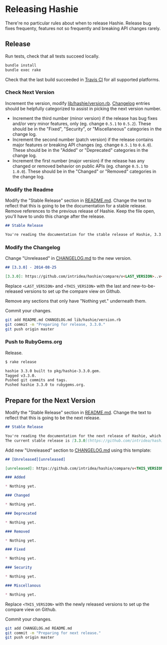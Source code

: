# Releasing Hashie

There're no particular rules about when to release Hashie. Release bug fixes frequenty, features not so frequently and breaking API changes rarely.

## Release

Run tests, check that all tests succeed locally.

```sh
bundle install
bundle exec rake
```

Check that the last build succeeded in [Travis CI](https://travis-ci.org/intridea/hashie) for all supported platforms.

### Check Next Version

Increment the version, modify [lib/hashie/version.rb](lib/hashie/version.rb). [Changelog](CHANGELOG.md) entries should be helpfully categorized to assist in picking the next version number.

* Increment the third number (minor version) if the release has bug fixes and/or very minor features, only (eg. change `0.5.1` to `0.5.2`). These should be in the "Fixed", "Security", or "Miscellaneous" categories in the change log.
* Increment the second number (patch version) if the release contains major features or breaking API changes (eg. change `0.5.1` to `0.6.0`). These should be in the "Added" or "Deprecated" categories in the change log.
* Increment the first number (major version) if the release has any changed or removed behavior on public APIs (eg. change `0.5.1` to `1.0.0`). These should be in the "Changed" or "Removed" categories in the change log.

### Modify the Readme

Modify the "Stable Release" section in [README.md](README.md). Change the text to reflect that this is going to be the documentation for a stable release. Remove references to the previous release of Hashie. Keep the file open, you'll have to undo this change after the release.

```markdown
## Stable Release

You're reading the documentation for the stable release of Hashie, 3.3.0.
```

### Modify the Changelog

Change "Unreleased" in [CHANGELOG.md](CHANGELOG.md) to the new version.

```markdown
## [3.3.0] - 2014-08-25

[3.3.0]: https://github.com/intridea/hashie/compare/v<LAST_VERSION>..v<THIS_VERSION>
```

Replace `<LAST_VERSION>` and `<THIS_VERSION>` with the last and new-to-be-released versions to set up the compare view on Github.

Remove any sections that only have "Nothing yet." underneath them.

Commit your changes.

```sh
git add README.md CHANGELOG.md lib/hashie/version.rb
git commit -m "Preparing for release, 3.3.0."
git push origin master
```

### Push to RubyGems.org

Release.

```sh
$ rake release

hashie 3.3.0 built to pkg/hashie-3.3.0.gem.
Tagged v3.3.0.
Pushed git commits and tags.
Pushed hashie 3.3.0 to rubygems.org.
```

## Prepare for the Next Version

Modify the "Stable Release" section in [README.md](README.md). Change the text to reflect that this is going to be the next release.

```markdown
## Stable Release

You're reading the documentation for the next release of Hashie, which should be 3.3.1.
The current stable release is [3.3.0](https://github.com/intridea/hashie/blob/v3.3.0/README.md).
```

Add new "Unreleased" section to [CHANGELOG.md](CHANGELOG.md) using this template:

```markdown
## [Unreleased][unreleased]

[unreleased]: https://github.com/intridea/hashie/compare/v<THIS_VERSION>...master

### Added

* Nothing yet.

### Changed

* Nothing yet.

### Deprecated

* Nothing yet.

### Removed

* Nothing yet.

### Fixed

* Nothing yet.

### Security

* Nothing yet.

### Miscellanous

* Nothing yet.
```

Replace `<THIS_VERSION>` with the newly released versions to set up the compare view on Github.

Commit your changes.

```sh
git add CHANGELOG.md README.md
git commit -m "Preparing for next release."
git push origin master
```
